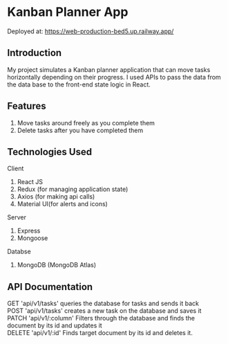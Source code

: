 # Kanban Planner App
Deployed at: <a href="https://web-production-bed5.up.railway.app/">https://web-production-bed5.up.railway.app/</a>


<h2>Introduction</h2>
<p>
    My project simulates a Kanban planner application that can move tasks horizontally depending on their progress.
    I used APIs to pass the data from the data base to the front-end state logic in React.
</p>

<h2>Features</h2>
<ol>
    <li>Move tasks around freely as you complete them</li>
    <li>Delete tasks after you have completed them</li>
</ol>

<h2>Technologies Used</h2>
<p>Client</p>
<ol>
    <li>React JS </li>
    <li>Redux (for managing application state)</li>
    <li>Axios (for making api calls)</li>
    <li>Material UI(for alerts and icons)</li>
</ol>
<p>Server</p>
<ol>
    <li>Express</li>
    <li>Mongoose</li>
</ol>
<p>Databse</p>
<ol>
    <li>MongoDB (MongoDB Atlas)</li>
</ol>

<h2>API Documentation</h2>
<p>
    GET 'api/v1/tasks' queries the database for tasks and sends it back <br>
    POST 'api/v1/tasks' creates a new task on the database and saves it <br>
    PATCH 'api/v1/:column' Filters through the database and finds the document by its id and updates it <br>
    DELETE 'api/v1/:id' Finds target document by its id and deletes it. <br>

</p>
